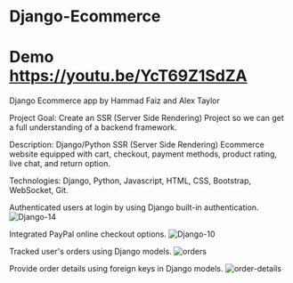# Django-Ecommerce

# Demo https://youtu.be/YcT69Z1SdZA

Django Ecommerce app by Hammad Faiz and Alex Taylor

Project Goal: Create an SSR (Server Side Rendering) Project so we can get a full understanding of a backend framework.

Description: Django/Python SSR (Server Side Rendering) Ecommerce website equipped with cart, checkout, payment methods, product rating, live chat, and return option.

Technologies: Django, Python, Javascript, HTML, CSS, Bootstrap, WebSocket, Git.

Authenticated users at login by using Django built-in authentication.
![Django-14](https://user-images.githubusercontent.com/105521583/198363056-af45214c-3f61-4d94-9cd9-be62f7652786.png)

Integrated PayPal online checkout options.
![Django-10](https://user-images.githubusercontent.com/105521583/198387216-33384fa4-a32d-40e7-aeeb-465e6f9b74fc.png)

Tracked user's orders using Django models. 
![orders](https://user-images.githubusercontent.com/105521583/198840064-2935e2ae-b7c9-4575-aadb-a5087796606f.png)

Provide order details using foreign keys in Django models.
![order-details](https://user-images.githubusercontent.com/105521583/198840146-74431612-0407-4d9e-9b58-c73f7f60c4f4.png)

